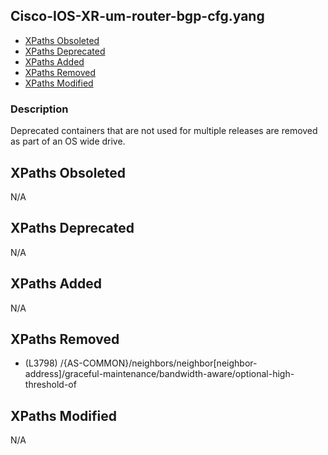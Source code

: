 ## Cisco-IOS-XR-um-router-bgp-cfg.yang

- [XPaths Obsoleted](#xpaths-obsoleted)
- [XPaths Deprecated](#xpaths-deprecated)
- [XPaths Added](#xpaths-added)
- [XPaths Removed](#xpaths-removed)
- [XPaths Modified](#xpaths-modified)

### Description

Deprecated containers that are not used for multiple releases are removed as part of an OS wide drive.

## XPaths Obsoleted

N/A

## XPaths Deprecated

N/A

## XPaths Added

N/A

## XPaths Removed

- (L3798)	/{AS-COMMON}/neighbors/neighbor[neighbor-address]/graceful-maintenance/bandwidth-aware/optional-high-threshold-of

## XPaths Modified

N/A

